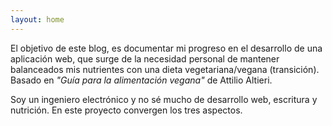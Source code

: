 ```yaml
---
layout: home
---
```


El objetivo de este blog, es documentar mi progreso en el desarrollo de una aplicación web, que surge de la necesidad personal de mantener balanceados mis nutrientes con una dieta vegetariana/vegana (transición). Basado en *"Guía para la alimentación vegana"* de Attilio Altieri. 

Soy un ingeniero electrónico y no sé mucho de desarrollo web, escritura y nutrición. En este proyecto convergen los tres aspectos. 

